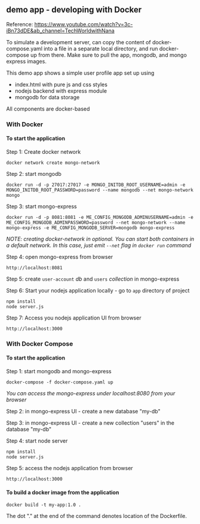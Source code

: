 ## demo app - developing with Docker

Reference: https://www.youtube.com/watch?v=3c-iBn73dDE&ab_channel=TechWorldwithNana

To simulate a development server, can copy the content of docker-compose.yaml into a file in a separate local directory, and run docker-compose up from there.
Make sure to pull the app, mongodb, and mongo express images.

This demo app shows a simple user profile app set up using

- index.html with pure js and css styles
- nodejs backend with express module
- mongodb for data storage

All components are docker-based

### With Docker

#### To start the application

Step 1: Create docker network

    docker network create mongo-network

Step 2: start mongodb

    docker run -d -p 27017:27017 -e MONGO_INITDB_ROOT_USERNAME=admin -e MONGO_INITDB_ROOT_PASSWORD=password --name mongodb --net mongo-network mongo

Step 3: start mongo-express

    docker run -d -p 8081:8081 -e ME_CONFIG_MONGODB_ADMINUSERNAME=admin -e ME_CONFIG_MONGODB_ADMINPASSWORD=password --net mongo-network --name mongo-express -e ME_CONFIG_MONGODB_SERVER=mongodb mongo-express

_NOTE: creating docker-network in optional. You can start both containers in a default network. In this case, just emit `--net` flag in `docker run` command_

Step 4: open mongo-express from browser

    http://localhost:8081

Step 5: create `user-account` _db_ and `users` _collection_ in mongo-express

Step 6: Start your nodejs application locally - go to `app` directory of project

    npm install
    node server.js

Step 7: Access you nodejs application UI from browser

    http://localhost:3000

### With Docker Compose

#### To start the application

Step 1: start mongodb and mongo-express

    docker-compose -f docker-compose.yaml up

_You can access the mongo-express under localhost:8080 from your browser_

Step 2: in mongo-express UI - create a new database "my-db"

Step 3: in mongo-express UI - create a new collection "users" in the database "my-db"

Step 4: start node server

    npm install
    node server.js

Step 5: access the nodejs application from browser

    http://localhost:3000

#### To build a docker image from the application

    docker build -t my-app:1.0 .

The dot "." at the end of the command denotes location of the Dockerfile.
